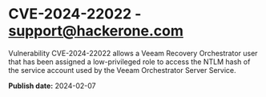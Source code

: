 # CVE-2024-22022 - support@hackerone.com

Vulnerability CVE-2024-22022 allows a Veeam Recovery Orchestrator user that has been assigned a low-privileged role to access the NTLM hash of the service account used by the Veeam Orchestrator Server Service.

**Publish date:** 2024-02-07
